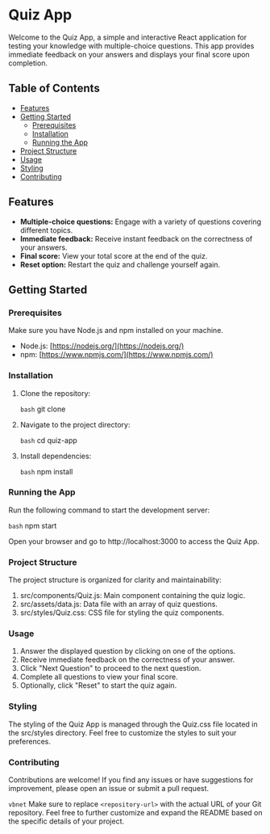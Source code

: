 
# Quiz App

Welcome to the Quiz App, a simple and interactive React application for testing your knowledge with multiple-choice questions. This app provides immediate feedback on your answers and displays your final score upon completion.

## Table of Contents

- [Features](#features)
- [Getting Started](#getting-started)
  - [Prerequisites](#prerequisites)
  - [Installation](#installation)
  - [Running the App](#running-the-app)
- [Project Structure](#project-structure)
- [Usage](#usage)
- [Styling](#styling)
- [Contributing](#contributing)

## Features

- **Multiple-choice questions:** Engage with a variety of questions covering different topics.
- **Immediate feedback:** Receive instant feedback on the correctness of your answers.
- **Final score:** View your total score at the end of the quiz.
- **Reset option:** Restart the quiz and challenge yourself again.

## Getting Started

### Prerequisites

Make sure you have Node.js and npm installed on your machine.

- Node.js: [https://nodejs.org/](https://nodejs.org/)
- npm: [https://www.npmjs.com/](https://www.npmjs.com/)

### Installation

1. Clone the repository:

   ```bash```
   git clone <repository-url>


2. Navigate to the project directory:

   ```bash```
   cd quiz-app

3. Install dependencies:

   ```bash```
   npm install

### Running the App

Run the following command to start the development server:

   ```bash```
   npm start
  
Open your browser and go to http://localhost:3000 to access the Quiz App.

### Project Structure

The project structure is organized for clarity and maintainability:

1. src/components/Quiz.js: Main component containing the quiz logic.
2. src/assets/data.js: Data file with an array of quiz questions.
3. src/styles/Quiz.css: CSS file for styling the quiz components.

### Usage

1. Answer the displayed question by clicking on one of the options.
2. Receive immediate feedback on the correctness of your answer.
3. Click "Next Question" to proceed to the next question.
4. Complete all questions to view your final score.
5. Optionally, click "Reset" to start the quiz again.

### Styling
The styling of the Quiz App is managed through the Quiz.css file located in the src/styles directory. Feel free to customize the styles to suit your preferences.

### Contributing
Contributions are welcome! If you find any issues or have suggestions for improvement, please open an issue or submit a pull request.

  ```vbnet```
   Make sure to replace `<repository-url>` with the actual URL of your Git repository. Feel free to further customize and expand the README based on the specific details of your project.
